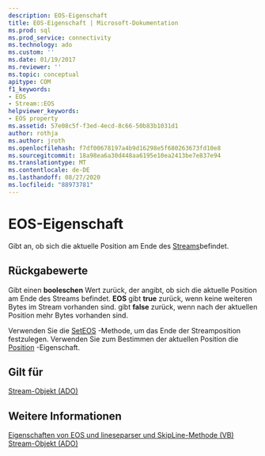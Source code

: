 ```yaml
---
description: EOS-Eigenschaft
title: EOS-Eigenschaft | Microsoft-Dokumentation
ms.prod: sql
ms.prod_service: connectivity
ms.technology: ado
ms.custom: ''
ms.date: 01/19/2017
ms.reviewer: ''
ms.topic: conceptual
apitype: COM
f1_keywords:
- EOS
- Stream::EOS
helpviewer_keywords:
- EOS property
ms.assetid: 57e08c5f-f3ed-4ecd-8c66-50b83b1031d1
author: rothja
ms.author: jroth
ms.openlocfilehash: f7df00678197a4b9d16298e5f680263673fd10e8
ms.sourcegitcommit: 18a98ea6a30d448aa6195e10ea2413be7e837e94
ms.translationtype: MT
ms.contentlocale: de-DE
ms.lasthandoff: 08/27/2020
ms.locfileid: "88973781"
---
```

# <a name="eos-property"></a>EOS-Eigenschaft
Gibt an, ob sich die aktuelle Position am Ende des [Streams](../../../ado/reference/ado-api/stream-object-ado.md)befindet.  
  
## <a name="return-values"></a>Rückgabewerte  
 Gibt einen **booleschen** Wert zurück, der angibt, ob sich die aktuelle Position am Ende des Streams befindet. **EOS** gibt **true** zurück, wenn keine weiteren Bytes im Stream vorhanden sind. gibt **false** zurück, wenn nach der aktuellen Position mehr Bytes vorhanden sind.  
  
 Verwenden Sie die [SetEOS](../../../ado/reference/ado-api/seteos-method.md) -Methode, um das Ende der Streamposition festzulegen. Verwenden Sie zum Bestimmen der aktuellen Position die [Position](../../../ado/reference/ado-api/position-property-ado.md) -Eigenschaft.  
  
## <a name="applies-to"></a>Gilt für  
 [Stream-Objekt (ADO)](../../../ado/reference/ado-api/stream-object-ado.md)  
  
## <a name="see-also"></a>Weitere Informationen  
 [Eigenschaften von EOS und lineseparser und SkipLine-Methode (VB)](../../../ado/reference/ado-api/eos-and-lineseparator-properties-and-skipline-method-example-vb.md)   
 [Stream-Objekt (ADO)](../../../ado/reference/ado-api/stream-object-ado.md)
